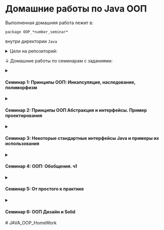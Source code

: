# Домашние работы по Java ООП

Выполненная домашняя работа лежит в:

`package OOP_*number_seminar*`

внутри директории `Java`

<details><summary>Цели на репозиторий:</summary>
<p>
<!-- <b><u>✔️ Выполнить:</u></b> -->

✔️ Выполнить домашнюю работу 1 семинара
  
✔️ Выполнить домашнюю работу 2 семинара

✔️ Выполнить домашнюю работу 3 семинара
  
✔️ Выполнить домашнюю работу 4 семинара
  
✔️ Выполнить домашнюю работу 5 семинара
  
✔️ Выполнить домашнюю работу 6 семинара
  
➖ Выполнить домашнюю работу 7 семинара

</p>
</details>


↓ Домашние работы по семинарам с заданиями:

<details><summary><h4>Семинар 1: Принципы ООП: Инкапсуляция, наследование, полиморфизм</h4></summary>

✔️ Добавить в класс Animal методы двигаться(toGo), летать(fly), плавать(swim).
Создать по два класса наследника Animal, умеющих летать, плавать, бегать.
В файле readme.md в репозитории github (или ему подобных) описать какие проблемы в таком проектировании Вы увидели,
там же написать возникшие при выполнении дз вопросы (если они есть).

</details>

<details><summary><h4>Семинар 2: Принципы ООП Абстракция и интерфейсы. Пример проектирования</h4></summary>

✔️ Создать класс Doctor. Создайте интерфейсы Runnable, Flyable, Swimmable. У интерфейсов должны быть
методы получения скорости заданного действия.
Добавьте наследников этим интерфейсам, но таким образом,
чтобы у каждого интерфейса было минимум по два наследника (при необходимости, добавьте в приложение новые классы)
У ветеринарной клиники добавьте методы получения всех бегающих, всех плавающих, всех говорящих и всех летающих и вообще всех животных.
Постарайтесь максимально логично переписать архитектуру проекта.

➖ *Факультативное задание (особенно java-разработчикам). Установить gradle. Добавить lombok в зависимости, и заменить геттеры и сеттеры на аннотации. Если сделаете это задание, скопируйте код проекта в проект gradle.

</details>

<details><summary><h4>Семинар 3: Некоторые стандартные интерфейсы Java и примеры их использования</h4></summary>

✔️ Создать сет компонентов, и сделать так, чтобы в нем не было 2 одинаковых. (Специально создать два одинаковых компонента в Main и попытаться их добавить в сет)
✔️ * Set<Component> result = new HashSet<>(components); (подсказка переопределить методы equals и hashCode).
✔️ Переписать compareTo так, чтобы если power лекарств равны, сравнение шло еще и по названиям компонентов лекарства

</details>

<details><summary><h4>Семинар 4: ООП: Обобщения. ч1</h4></summary>

✔️ Реализовать свой LinkedList с методами вставки в начало, конец списка, получения размера списка и получения элемента по индексу (можете добавить какие-то еще).

</details>

<details><summary><h4>Семинар 5: От простого к практике</h4></summary>

**Доработать справочник пользователей, для удаления. Поработать над проектом.(не обязательно, желательно для java-разработчиков)
Сделать сохранение в другом формате, например, не через запятую, а через точку с запятой, и разделителем - пустой строкой. Предусмотреть сохранение в старом формате. На ваше усмотрение (по вкусу), но что - то изменить надо.
Попробуйте создать систему логирования.

✔️ ИЛИ ВНЕСИТЕ СВОИ ИЗМЕНЕНИЯ В ПРОЕКТ, КОТОРЫЕ КАЖУТЬСЯ ЛОГИЧНЫМИ ВАМ.

****Создать калькулятор для работы с рациональными и комплексными числами, организовать меню, добавив в него систему логирования

✔️ Добавил сохранение данных в другом формате, для этого:

• Добавил в класс UserMapper новое поле: separator, и изменил констукторы и методы для преобразования данных

• Изменил класс DBConnector, заменил все статичексие методы на обычные, так как появилась необходимость сохранения данных в разных форматах и разных "БД". Добавил в него поле operation, и возможность создания экземпляров класса DBConnector при помощи уже существующих файловых операций. (впоследствии убрал)

• Изменил конструкторы класса UserRepository

✔️ Добавил удаление данных из БД, для этого:

• Реализовал в классе UserRepository соотв. метод из интерфейса

• Добавил в класс UserView поведение при команде DELETE

✔️ Перенес в класс UserRepository и интерфейс GBRepository методы DAO (в метод write добавил поведение из метода saveAll, метод readAll для наглядности оставил как есть)

</details>

<details><summary><h4>Семинар 6: ООП Дизайн и Solid</h4></summary>

✔️ Подумать и исправить те принципы SOLID которые нарушены в пакете homework. Рефакторинг и\или оптимизация проекта предыдущего дз с учетом теоретических основ SOLID’а

В классе User нарушены два принципа SOLID: единственной ответственности и инверсии зависимостей.

Класс User за разные спектры задач (сохранение данных и составление отчетов), их следует вынести в другие классы.

1. Составлением отчетов. Для этого создаем отдельный интерфейс Reportable и реализуем его в классе UserReporter. Далее добавляем поле reporter в классе User и конструктор этого класса. Таким образом, в методе report класса User просто вызывается метод report наследников интерфейса Reportable.

2. В методе save класса User нарушается принцип инверсии зависимостей, нужно решить эту проблему. Создаем класс UserSaver со статическим методом save. От метода save в классе User можно избавиться, сохраняя данные пользователей только при вызове метода класса UserSaver.

</details>
# JAVA_OOP_HomeWork
